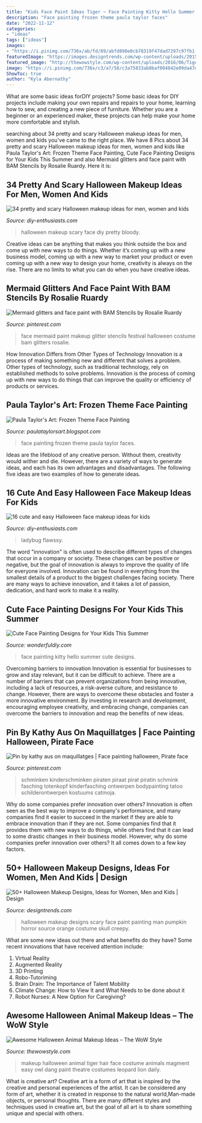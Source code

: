 ```yaml
---
title: "Kids Face Paint Ideas Tiger ~ Face Painting Kitty Hello Summer Cute Designs"
description: "Face painting frozen theme paula taylor faces"
date: "2022-11-12"
categories:
- "ideas"
tags: ["ideas"]
images:
- "https://i.pinimg.com/736x/ab/fd/89/abfd890e0cb78319f47dad7297c97fb1.jpg"
featuredImage: "https://images.designtrends.com/wp-content/uploads/2015/10/28132524/Halloween-makeup-for-men-1.jpg"
featured_image: "http://thewowstyle.com/wp-content/uploads/2016/06/Tiger-Animal-Halloween-Makeup.jpg"
image: "https://i.pinimg.com/736x/c3/a7/58/c3a75833ab8baf004842e09da47eed4d.jpg"
ShowToc: true
author: "Kyla Abernathy"
---
```



What are some basic ideas forDIY projects?
Some basic ideas for DIY projects include making your own repairs and repairs to your home, learning how to sew, and creating a new piece of furniture. Whether you are a beginner or an experienced maker, these projects can help make your home more comfortable and stylish.

	

		
searching about 34 pretty and scary Halloween makeup ideas for men, women and kids you've came to the right place. We have 8 Pics about 34 pretty and scary Halloween makeup ideas for men, women and kids like Paula Taylor&#039;s Art: Frozen Theme Face Painting, Cute Face Painting Designs for Your Kids This Summer and also Mermaid glitters and face paint with BAM Stencils by Rosalie Ruardy. Here it is:
		
    
## 34 Pretty And Scary Halloween Makeup Ideas For Men, Women And Kids

<img loading=lazy src="https://www.diy-enthusiasts.com/wp-content/uploads/2013/09/scary-halloween-makeup-bloody-face-school-girl.jpg" onerror="this.onerror=null;this.src='https://tse1.mm.bing.net/th?id=OIP.wZf4pMw6KJ5BS5_XwNXZ3AHaJ3&amp;pid=15.1';" alt="34 pretty and scary Halloween makeup ideas for men, women and kids">

_Source: diy-enthusiasts.com_

>halloween makeup scary face diy pretty bloody. 

	

Creative ideas can be anything that makes you think outside the box and come up with new ways to do things. Whether it’s coming up with a new business model, coming up with a new way to market your product or even coming up with a new way to design your home, creativity is always on the rise. There are no limits to what you can do when you have creative ideas.

    
## Mermaid Glitters And Face Paint With BAM Stencils By Rosalie Ruardy

<img loading=lazy src="https://i.pinimg.com/736x/ab/fd/89/abfd890e0cb78319f47dad7297c97fb1.jpg" onerror="this.onerror=null;this.src='https://tse1.mm.bing.net/th?id=OIP.1AR3cHj0X67kaVlZ2QChDAHaNL&amp;pid=15.1';" alt="Mermaid glitters and face paint with BAM Stencils by Rosalie Ruardy">

_Source: pinterest.com_

>face mermaid paint makeup glitter stencils festival halloween costume bam glitters rosalie. 

	

How Innovation Differs from Other Types of Technology
Innovation is a process of making something new and different that solves a problem. Other types of technology, such as traditional technology, rely on established methods to solve problems. Innovation is the process of coming up with new ways to do things that can improve the quality or efficiency of products or services.

    
## Paula Taylor&#039;s Art: Frozen Theme Face Painting

<img loading=lazy src="http://3.bp.blogspot.com/-jBEGQVBybus/Vk1OBvMZIoI/AAAAAAAAD0s/tdKCWKTfpq0/s1600/IMG_1938.jpg" onerror="this.onerror=null;this.src='https://tse1.mm.bing.net/th?id=OIP.J9l6uXyiOg4Y_KtPXOM_PwHaJJ&amp;pid=15.1';" alt="Paula Taylor&#039;s Art: Frozen Theme Face Painting">

_Source: paulataylorsart.blogspot.com_

>face painting frozen theme paula taylor faces. 

	

Ideas are the lifeblood of any creative person. Without them, creativity would wither and die. However, there are a variety of ways to generate ideas, and each has its own advantages and disadvantages. The following five ideas are two examples of how to generate ideas.

    
## 16 Cute And Easy Halloween Face Makeup Ideas For Kids

<img loading=lazy src="https://www.diy-enthusiasts.com/wp-content/uploads/2014/09/kids-face-makeup-ideas-party-ladybug-face-mask.jpg" onerror="this.onerror=null;this.src='https://tse2.mm.bing.net/th?id=OIP.rOHwNHDXlolx_fp2kFciPwAAAA&amp;pid=15.1';" alt="16 cute and easy Halloween face makeup ideas for kids">

_Source: diy-enthusiasts.com_

>ladybug flawssy. 

	

The word "innovation" is often used to describe different types of changes that occur in a company or society. These changes can be positive or negative, but the goal of innovation is always to improve the quality of life for everyone involved. Innovation can be found in everything from the smallest details of a product to the biggest challenges facing society. There are many ways to achieve innovation, and it takes a lot of passion, dedication, and hard work to make it a reality.

    
## Cute Face Painting Designs For Your Kids This Summer

<img loading=lazy src="https://cdn.wonderfuldiy.com/wp-content/uploads/2016/06/Hello-kitty.jpg" onerror="this.onerror=null;this.src='https://tse3.mm.bing.net/th?id=OIP.C4uh5N7fNgNEf0-s4OKTxAHaKg&amp;pid=15.1';" alt="Cute Face Painting Designs for Your Kids This Summer">

_Source: wonderfuldiy.com_

>face painting kitty hello summer cute designs. 

	

Overcoming barriers to innovation
Innovation is essential for businesses to grow and stay relevant, but it can be difficult to achieve. There are a number of barriers that can prevent organizations from being innovative, including a lack of resources, a risk-averse culture, and resistance to change.
However, there are ways to overcome these obstacles and foster a more innovative environment. By investing in research and development, encouraging employee creativity, and embracing change, companies can overcome the barriers to innovation and reap the benefits of new ideas.

    
## Pin By Kathy Aus On Maquillatges | Face Painting Halloween, Pirate Face

<img loading=lazy src="https://i.pinimg.com/736x/c3/a7/58/c3a75833ab8baf004842e09da47eed4d.jpg" onerror="this.onerror=null;this.src='https://tse3.mm.bing.net/th?id=OIP.cwyqpE-95V32M8a2I-V-GAHaLI&amp;pid=15.1';" alt="Pin by kathy aus on maquillatges | Face painting halloween, Pirate face">

_Source: pinterest.com_

>schminken kinderschminken piraten piraat pirat piratin schmink fasching totenkopf kinderfasching ontwerpen bodypainting tatoo schilderontwerpen kostuums catmoja. 

	

Why do some companies prefer innovation over others?
Innovation is often seen as the best way to improve a company's performance, and many companies find it easier to succeed in the market if they are able to embrace innovation than if they are not. Some companies find that it provides them with new ways to do things, while others find that it can lead to some drastic changes in their business model. However, why do some companies prefer innovation over others? It all comes down to a few key factors.

    
## 50+ Halloween Makeup Designs, Ideas For Women, Men And Kids | Design

<img loading=lazy src="https://images.designtrends.com/wp-content/uploads/2015/10/28132524/Halloween-makeup-for-men-1.jpg" onerror="this.onerror=null;this.src='https://tse2.mm.bing.net/th?id=OIP.xgV3r9sXD087UAi0QcBxXgHaLH&amp;pid=15.1';" alt="50+ Halloween Makeup Designs, Ideas for Women, Men and Kids | Design">

_Source: designtrends.com_

>halloween makeup designs scary face paint painting man pumpkin horror source orange costume skull creepy. 

	

What are some new ideas out there and what benefits do they have?
Some recent innovations that have received attention include: 
1. Virtual Reality 
2. Augmented Reality 
3. 3D Printing 
4. Robo-Tutoriming 
5. Brain Drain: The Importance of Talent Mobility 
6. Climate Change: How to View It and What Needs to be done about it 
7. Robot Nurses: A New Option for Caregiving?

    
## Awesome Halloween Animal Makeup Ideas – The WoW Style

<img loading=lazy src="http://thewowstyle.com/wp-content/uploads/2016/06/Tiger-Animal-Halloween-Makeup.jpg" onerror="this.onerror=null;this.src='https://tse2.mm.bing.net/th?id=OIP.s5_CqrqWKeTKKLqOOxHUSgHaLI&amp;pid=15.1';" alt="Awesome Halloween Animal Makeup Ideas – The WoW Style">

_Source: thewowstyle.com_

>makeup halloween animal tiger hair face costume animals magment easy owl dang paint theatre costumes leopard lion daily. 

	

What is creative art?
Creative art is a form of art that is inspired by the creative and personal experiences of the artist. It can be considered any form of art, whether it is created in response to the natural world,Man-made objects, or personal thoughts. There are many different styles and techniques used in creative art, but the goal of all art is to share something unique and special with others.

